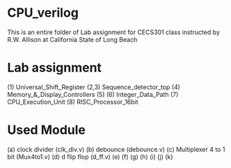 # CPU_verilog
This is an entire folder of Lab assignment for CECS301 class
instructed by R.W. Allison at California State of Long Beach

# Lab assignment
(1) Universal_Shift_Register
(2,3) Sequence_detector_top
(4) Memory_&_Display_Controllers
(5)
(6) Integer_Data_Path
(7) CPU_Execution_Unit
(8) RISC_Processor_16bit

# Used Module
(a) clock divider (clk_div.v)
(b) debounce (debounce.v)
(c) Multiplexer 4 to 1 bit (Mux4to1.v)
(d) d flip flop (d_ff.v)
(e)
(f)
(g)
(h)
(i)
(j)
(k)
